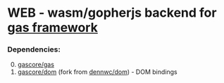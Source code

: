 # WEB - wasm/gopherjs backend for [gas framework](https://github.com/gascore/gas)

### Dependencies:

0. [gascore/gas](https://github.com/gascore/gas)
1. [gascore/dom](https://github.com/gascore/dom) (fork from [dennwc/dom](https://github.com/dennwc/dom)) - DOM bindings